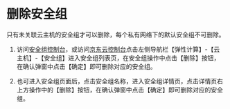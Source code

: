 # 删除安全组
只有未关联云主机的安全组才可以删除，每个私有网络下的默认安全组不可删除。

1. 访问[安全组控制台][1]，或访问[京东云控制台][2]点击左侧导航栏【弹性计算】-【云主机】-【安全组】进入安全组列表页，在安全组操作中点击【删除】按钮，在确认弹窗中点击【确定】即可删除对应的安全组。

2. 也可进入安全组页面后，点击安全组名称，进入安全组详情页，点击详情页右上方操作中的【删除】按钮，在确认弹窗中点击【确定】即可删除对应的安全组。


  [1]: https://cns-console.jdcloud.com/host/netSecurity/list
  [2]: https://console.jdcloud.com/